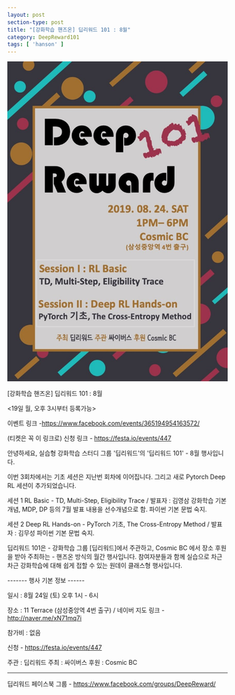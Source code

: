 ```yaml
---
layout: post
section-type: post
title: "[강화학습 핸즈온] 딥리워드 101 : 8월"
category: DeepReward101
tags: [ 'hanson' ]
---
```


![img](/img/DeepReward101/august_event.jpeg)

[강화학습 핸즈온] 딥리워드 101 : 8월

<19일 월, 오후 3시부터 등록가능>

이벤트 링크 -https://www.facebook.com/events/365194954163572/

(티켓은 꼭 이 링크로) 신청 링크 - https://festa.io/events/447

안녕하세요, 실습형 강화학습 스터디 그룹 '딥리워드'의 '딥리워드 101' - 8월 행사입니다.

이번 3회차에서는 기초 세션은 지난번 회차에 이어집니다. 그리고 새로 Pytorch Deep RL 세션이 추가되었습니다.


세션 1
RL Basic - TD, Multi-Step, Eligibility Trace / 발표자 : 김영삼 
 강화학습 기본 개념, MDP, DP 등의 7월 발표 내용을 선수개념으로 함. 파이썬 기본 문법 숙지.

세션 2
Deep RL Hands-on - PyTorch 기초, The Cross-Entropy Method / 발표자 : 김무성
 파이썬 기본 문법 숙지. 


딥리워드 101은 - 강화학습 그룹 [딥리워드]에서 주관하고, Cosmic BC 에서 장소 후원을 받아 주최하는 - 핸즈온 방식의 월간 행사입니다. 참여자분들과 함께 실습으로 차근차근 강화학습에 대해 쉽게 접할 수 있는 원데이 클래스형 행사입니다.

------- 행사 기본 정보 ------

일시 : 8월 24일 (토) 오후 1시 - 6시

장소 : 11 Terrace (삼성중앙역 4번 출구) / 네이버 지도 링크 - http://naver.me/xN71mq7i

참가비 : 없음

신청 - https://festa.io/events/447

주관 : 딥리워드
주최 : 싸이버스
후원 : Cosmic BC

----------------------------

딥리워드 페이스북 그룹 - https://www.facebook.com/groups/DeepReward/